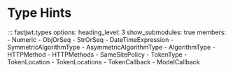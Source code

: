 # Type Hints

::: fastjwt.types
    options:
        heading_level: 3
        show_submodules: true
        members:
            - Numeric
            - ObjOrSeq
            - StrOrSeq
            - DateTimeExpression
            - SymmetricAlgorithmType
            - AsymmetricAlgorithmType
            - AlgorithmType
            - HTTPMethod
            - HTTPMethods
            - SameSitePolicy
            - TokenType
            - TokenLocation
            - TokenLocations
            - TokenCallback
            - ModelCallback

